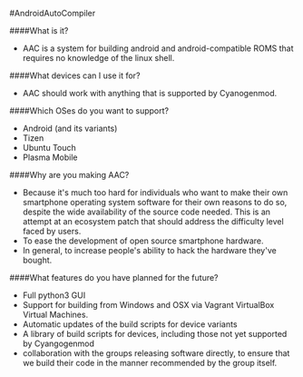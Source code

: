 #AndroidAutoCompiler

####What is it?

 - AAC is a system for building android and android-compatible ROMS that requires no knowledge of the linux shell.

####What devices can I use it for?
 - AAC should work with anything that is supported by Cyanogenmod.

####Which OSes do you want to support?
 - Android (and its variants)
 - Tizen
 - Ubuntu Touch
 - Plasma Mobile

####Why are you making AAC?
 - Because it's much too hard for individuals who want to make their own smartphone operating system software for their own reasons to do so, despite the wide availability of the source code needed. This is an attempt at an ecosystem patch that should address the difficulty level faced by users.
 - To ease the development of open source smartphone hardware.
 - In general, to increase people's ability to hack the hardware they've bought.

####What features do you have planned for the future?
 - Full python3 GUI
 - Support for building from Windows and OSX via Vagrant VirtualBox Virtual Machines.
 - Automatic updates of the build scripts for device variants
 - A library of build scripts for devices, including those not yet supported by Cyangogenmod
 - collaboration with the groups releasing software directly, to ensure that we build their code in the manner recommended by the group itself.
